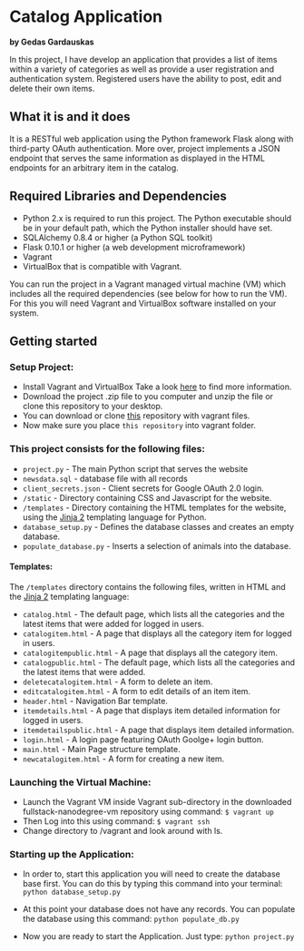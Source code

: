 # Catalog Application

**by Gedas Gardauskas**

In this project, I have develop an application that provides a list of items within a variety of categories as well as provide a user registration and authentication system. Registered users have the ability to post, edit and delete their own items.

## What it is and it does

It is a RESTful web application using the Python framework Flask along with  third-party OAuth authentication. More over, project implements a JSON endpoint that serves the same information as displayed in the HTML endpoints for an arbitrary item in the catalog.

## Required Libraries and Dependencies

- Python 2.x is required to run this project. The Python executable should be in your default path, which the Python installer should have set.
- SQLAlchemy 0.8.4 or higher (a Python SQL toolkit)
- Flask 0.10.1 or higher (a web development microframework)
- Vagrant
- VirtualBox that is compatible with Vagrant.

You can run the project in a Vagrant managed virtual machine (VM) which includes all the required dependencies (see below for how to run the VM). For this you will need Vagrant and VirtualBox software installed on your system.

## Getting started

### Setup Project:

- Install Vagrant and VirtualBox
Take a look [here](https://drupalize.me/videos/installing-vagrant-and-virtualbox?p=1526) to find more information.
- Download the project .zip file to you computer and unzip the file or clone this repository to your desktop.
- You can download or clone [this](https://github.com/udacity/fullstack-nanodegree-vm) repository with vagrant files.
- Now make sure you place `this repository` into vagrant folder.

### This project consists for the following files:
- `project.py` - The main Python script that serves the website
- `newsdata.sql` - database file with all records
- `client_secrets.json` - Client secrets for Google OAuth 2.0 login.
- `/static` - Directory containing CSS and Javascript for the website.
- `/templates` - Directory containing the HTML templates for the website, using the [Jinja 2](http://jinja.pocoo.org/docs/dev/) templating language for Python.
- `database_setup.py` - Defines the database classes and creates an empty database.
- `populate_database.py` - Inserts a selection of animals into the database.

#### Templates:

The `/templates` directory contains the following files, written in HTML and the [Jinja 2](http://jinja.pocoo.org/docs/dev/) templating language:

- `catalog.html` - The default page, which lists all the categories and the latest items that were added for logged in users.
- `catalogitem.html` - A page that displays all the category item for logged in users.
- `catalogitempublic.html` - A page that displays all the category item.
- `catalogpublic.html` - The default page, which lists all the categories and the latest items that were added.
- `deletecatalogitem.html` - A form to delete an item.
- `editcatalogitem.html` - A form to edit details of an item item.
- `header.html` - Navigation Bar template.
- `itemdetails.html` - A page that displays item detailed information for logged in users.
- `itemdetailspublic.html` - A page that displays item detailed information.
- `login.html` - A login page featuring OAuth Goolge+ login button.
- `main.html` - Main Page structure template.
- `newcatalogitem.html` - A form for creating a new item.

### Launching the Virtual Machine:

- Launch the Vagrant VM inside Vagrant sub-directory in the downloaded fullstack-nanodegree-vm repository using command:
  `$ vagrant up`
- Then Log into this using command:
  `$ vagrant ssh`
- Change directory to /vagrant and look around with ls.

### Starting up the Application:

- In order to, start this application you will need to create the database base first. You can do this by typing this command into your terminal:
  `python database_setup.py`

- At this point your database does not have any records. You can populate the database using this command:
  `python populate_db.py`

- Now you are ready to start the Application. Just type: `python project.py`
